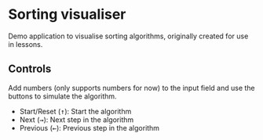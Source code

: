 # Sorting visualiser

Demo application to visualise sorting algorithms, originally created for use in lessons.

## Controls

Add numbers (only supports numbers for now) to the input field and use the buttons to simulate the algorithm.

- Start/Reset (<kbd>&#8593;</kbd>): Start the algorithm
- Next (<kbd>&#8594;</kbd>): Next step in the algorithm
- Previous (<kbd>&#8592;</kbd>): Previous step in the algorithm
